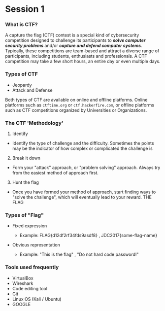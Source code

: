Session 1
======

### What is CTF?

A capture the flag (CTF) contest is a special kind of cybersecurity competition designed to challenge its participants to ___solve computer security problems___ and/or ___capture and defend computer systems___. Typically, these competitions are team-based and attract a diverse range of participants, including students, enthusiasts and professionals. A CTF competition may take a few short hours, an entire day or even multiple days.


### Types of CTF

-  Jeopardy
-  Attack and Defense

Both types of CTF are available on online and offline platforms. Online platforms such as `ctftime.org` or `ctf.hackerfire.com`, or offline platforms such as CTF competitions organized by Universities or Organizations.



### The CTF 'Methodology'

1) Identify
 
 - Identify the type of challenge and the difficulty. Sometimes the points may be the indicator of how complex or complicated the challenge is

2) Break it down

- Form your "attack" approach, or "problem solving" approach. Always try from the easiest method of approach first.

3) Hunt the flag

- Once you have formed your method of approach, start finding ways to "solve the challenge", which will eventually lead to your reward. THE FLAG


### Types of "Flag"

- Fixed expression 
	- Example: FLAG{d12df2rf34fds9asdf8} , JDC2017{some-flag-name}

- Obvious representation
	- Example: "This is the flag" , "Do not hard code password!"


### Tools used frequently
- VirtualBox
- Wireshark
- Code editing tool
- Git
- Linux OS (Kali / Ubuntu)
- GOOGLE
